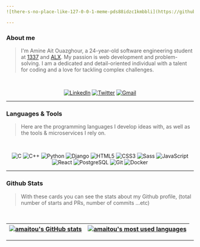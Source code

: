 ```yaml
---
![there-s-no-place-like-127-0-0-1-meme-pds88idzc1kmbbli](https://github.com/amaitou/amaitou/assets/49293816/a748a0ea-4a8e-4646-b9c8-41d072d8b8a0)

---
```


### About me

> I'm Amine Ait Ouazghour, a 24-year-old software engineering student at [1337](https://1337.ma/) and [ALX](https://www.alxafrica.com/). My passion is web development and problem-solving. I am a dedicated and detail-oriented individual with a talent for coding and a love for tackling complex challenges.

<br />

<div align="center">

[![LinkedIn](https://img.shields.io/badge/linkedin-%230077B5.svg?style=for-the-badge&logo=linkedin&logoColor=white)](https://www.linkedin.com/in/amaitou/)
[![Twitter](https://img.shields.io/badge/Twitter-%231DA1F2.svg?style=for-the-badge&logo=Twitter&logoColor=white)](https://twitter.com/amait0u)
[![Gmail](https://img.shields.io/badge/Gmail-D14836?style=for-the-badge&logo=gmail&logoColor=white)](mailto:amait-ou@student.1337.ma)

</div>

---

### Languages & Tools

> Here are the programming languages I develop ideas with, as well as the tools & microservices I rely on.

<br />

<p align="center">
  <img src="https://img.shields.io/badge/-C-00599C?style=flat-square&logo=c&logoColor=white" alt="C"/>
  <img src="https://img.shields.io/badge/-C++-00599C?style=flat-square&logo=c%2B%2B&logoColor=white" alt="C++"/>
  <img src="https://img.shields.io/badge/-Python-3776AB?style=flat-square&logo=python&logoColor=white" alt="Python"/>
  <img src="https://img.shields.io/badge/-Django-092E20?style=flat-square&logo=django&logoColor=white" alt="Django"/>
  <img src="https://img.shields.io/badge/-HTML5-E34F26?style=flat-square&logo=html5&logoColor=white" alt="HTML5"/>
  <img src="https://img.shields.io/badge/-CSS3-1572B6?style=flat-square&logo=css3&logoColor=white" alt="CSS3"/>
  <img src="https://img.shields.io/badge/-Sass-CC6699?style=flat-square&logo=sass&logoColor=white" alt="Sass"/>
  <img src="https://img.shields.io/badge/-JavaScript-F7DF1E?style=flat-square&logo=javascript&logoColor=black" alt="JavaScript"/>
  <img src="https://img.shields.io/badge/-React-61DAFB?style=flat-square&logo=react&logoColor=white" alt="React"/>
  <img src="https://img.shields.io/badge/-PostgreSQL-336791?style=flat-square&logo=postgresql&logoColor=white" alt="PostgreSQL"/>
  <img src="https://img.shields.io/badge/-Git-F05032?style=flat-square&logo=git&logoColor=white" alt="Git"/>
  <img src="https://img.shields.io/badge/-Docker-2496ED?style=flat-square&logo=docker&logoColor=white" alt="Docker"/>
</p>

---

### Github Stats

> With these cards you can see the stats about my Github profile, (total number of starts and PRs, number of commits ...etc)

<br />

<div align="center">

| [![amaitou's GitHub stats](https://github-readme-stats-git-masterrstaa-rickstaa.vercel.app/api?username=amaitou&count_private=true&show_icons=true&hide=issues&hide_border=true&theme=jolly)](https://github.com/amaitou?tab=repositories) | [![amaitou's most used languages](https://github-readme-stats-git-masterrstaa-rickstaa.vercel.app/api/top-langs/?username=amaitou&layout=compact&hide_border=true&theme=jolly)](https://github.com/amaitou?tab=repositories) |
|:-:|:-:|
</div>

---
